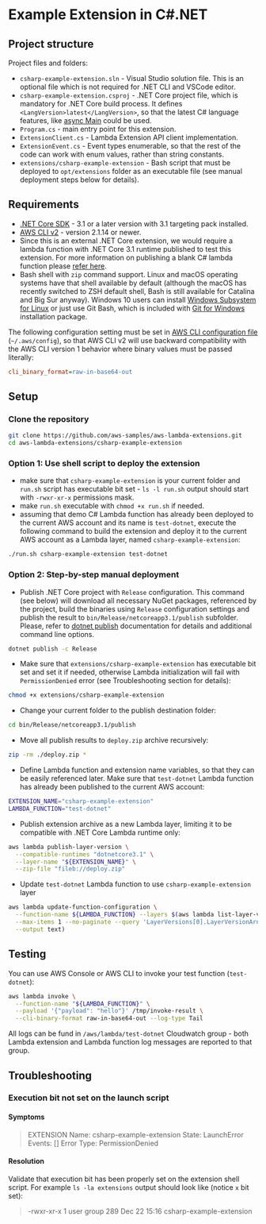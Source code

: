 # Example Extension in C#.NET

## Project structure

Project files and folders:

- `csharp-example-extension.sln` - Visual Studio solution file. This is an optional file which is not required for .NET CLI and VSCode editor.
- `csharp-example-extension.csproj` - .NET Core project file, which is mandatory for .NET Core build process. It defines `<LangVersion>latest</LangVersion>`, so that the latest C# language features, like [async Main](https://docs.microsoft.com/en-us/dotnet/csharp/language-reference/proposals/csharp-7.1/async-main) could be used.
- `Program.cs` - main entry point for this extension.
- `ExtensionClient.cs` - Lambda Extension API client implementation.
- `ExtensionEvent.cs` - Event types enumerable, so that the rest of the code can work with enum values, rather than string constants.
- `extensions/csharp-example-extension` - Bash script that must be deployed to `opt/extensions` folder as an executable file (see manual deployment steps below for details).

## Requirements

- [.NET Core SDK](https://dotnet.microsoft.com/download) - 3.1 or a later version with 3.1 targeting pack installed.
- [AWS CLI v2](https://docs.aws.amazon.com/cli/latest/userguide/install-cliv2.html) - version 2.1.14 or newer.
- Since this is an external .NET Core extension, we would require a lambda function with .NET Core 3.1 runtime published to test this extension. For more information on publishing a blank C# lambda function please [refer here](https://github.com/awsdocs/aws-lambda-developer-guide/tree/master/sample-apps/blank-csharp).
- Bash shell with `zip` command support. Linux and macOS operating systems have that shell available by default (although the macOS has recently switched to ZSH default shell, Bash is still available for Catalina and Big Sur anyway). Windows 10 users can install [Windows Subsystem for Linux](https://docs.microsoft.com/en-us/windows/wsl/install-win10) or just use Git Bash, which is included with [Git for Windows](https://gitforwindows.org/) installation package.

The following configuration setting must be set in [AWS CLI configuration file](https://docs.aws.amazon.com/cli/latest/userguide/cli-configure-files.html) (`~/.aws/config`), so that AWS CLI v2 will use backward compatibility with the AWS CLI version 1 behavior where binary values must be passed literally:

```ini
cli_binary_format=raw-in-base64-out
```

## Setup

### Clone the repository

```bash
git clone https://github.com/aws-samples/aws-lambda-extensions.git
cd aws-lambda-extensions/csharp-example-extension
```

### Option 1: Use shell script to deploy the extension

- make sure that `csharp-example-extension` is your current folder and `run.sh` script has executable bit set - `ls -l run.sh` output should start with `-rwxr-xr-x` permissions mask.
- make `run.sh` executable with `chmod +x run.sh` if needed.
- assuming that demo C# Lambda function has already been deployed to the current AWS account and its name is `test-dotnet`, execute the following command to build the extension and deploy it to the current AWS account as a Lambda layer, named `csharp-example-extension`:

```bash
./run.sh csharp-example-extension test-dotnet
```

### Option 2: Step-by-step manual deployment

- Publish .NET Core project with `Release` configuration. This command (see below) will download all necessary NuGet packages, referenced by the project, build the binaries using `Release` configuration settings and publish the result to `bin/Release/netcoreapp3.1/publish` subfolder. Please, refer to [dotnet publish](https://docs.microsoft.com/en-us/dotnet/core/tools/dotnet-publish) documentation for details and additional command line options.

```bash
dotnet publish -c Release
```

- Make sure that `extensions/csharp-example-extension` has executable bit set and set it if needed, otherwise Lambda initialization will fail with `PermissionDenied` error (see Troubleshooting section for details):

```bash
chmod +x extensions/csharp-example-extension
```

- Change your current folder to the publish destination folder:

```bash
cd bin/Release/netcoreapp3.1/publish
```

- Move all publish results to `deploy.zip` archive recursively:

```bash
zip -rm ./deploy.zip *
```

- Define Lambda function and extension name variables, so that they can be easily referenced later. Make sure that `test-dotnet` Lambda function has already been published to the current AWS account:

```bash
EXTENSION_NAME="csharp-example-extension"
LAMBDA_FUNCTION="test-dotnet"
```

- Publish extension archive as a new Lambda layer, limiting it to be compatible with .NET Core Lambda runtime only:

```bash
aws lambda publish-layer-version \
  --compatible-runtimes "dotnetcore3.1" \
  --layer-name "${EXTENSION_NAME}" \
  --zip-file "fileb://deploy.zip"
```

- Update `test-dotnet` Lambda function to use `csharp-example-extension` layer

```bash
aws lambda update-function-configuration \
  --function-name ${LAMBDA_FUNCTION} --layers $(aws lambda list-layer-versions --layer-name ${EXTENSION_NAME} \
  --max-items 1 --no-paginate --query 'LayerVersions[0].LayerVersionArn' \
  --output text)
```

## Testing

You can use AWS Console or AWS CLI to invoke your test function (`test-dotnet`):

```bash
aws lambda invoke \
  --function-name "${LAMBDA_FUNCTION}" \
  --payload '{"payload": "hello"}' /tmp/invoke-result \
  --cli-binary-format raw-in-base64-out --log-type Tail
```

All logs can be fund in `/aws/lambda/test-dotnet` Cloudwatch group - both Lambda extension and Lambda function log messages are reported to that group.

## Troubleshooting

### Execution bit not set on the launch script

#### Symptoms

> EXTENSION Name: csharp-example-extension  State: LaunchError  Events: []  Error Type: PermissionDenied

#### Resolution

Validate that execution bit has been properly set on the extension shell script.
For example `ls -la extensions` output should look like (notice `x` bit set):

> -rwxr-xr-x   1 user  group  289 Dec 22 15:16 csharp-example-extension
